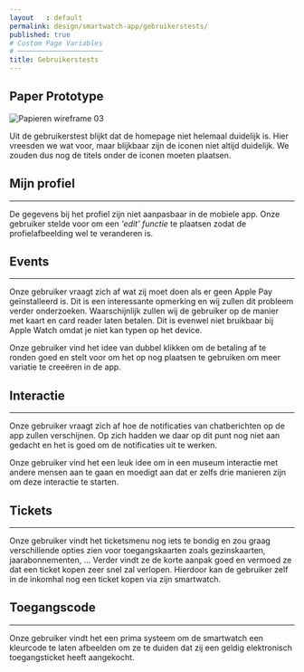 ```yaml
---
layout   : default
permalink: design/smartwatch-app/gebruikerstests/
published: true
# Custom Page Variables
# ─────────────────────
title: Gebruikerstests
---
```


Paper Prototype
---------------

<img src="{{ '/assets/img/gbt_watch01.jpg' | relative_url }}" title="Papieren wireframe 03">


Uit de gebruikerstest blijkt dat de homepage niet helemaal duidelijk is. Hier vreesden we wat voor, maar blijkbaar zijn de iconen niet altijd duidelijk. We zouden dus nog de titels onder de iconen moeten plaatsen.

## Mijn profiel
-----------------
De gegevens bij het profiel zijn niet aanpasbaar in de mobiele app. Onze gebruiker stelde voor om een _'edit' functie_ te plaatsen zodat de profielafbeelding wel te veranderen is.

## Events
-----------------
Onze gebruiker vraagt zich af wat zij moet doen als er geen Apple Pay geïnstalleerd is. Dit is een interessante opmerking en wij zullen dit probleem verder onderzoeken. Waarschijnlijk zullen wij de gebruiker op de manier met kaart en card reader laten betalen. Dit is evenwel niet bruikbaar bij Apple Watch omdat je niet kan typen op het device.

Onze gebruiker vind het idee van dubbel klikken om de betaling af te ronden goed en stelt voor om het op nog plaatsen te gebruiken om meer variatie te creeëren in de app.

## Interactie
-----------------
Onze gebruiker vraagt zich af hoe de notificaties van chatberichten op de app zullen verschijnen. Op zich hadden we daar op dit punt nog niet aan gedacht en het is goed om de notificaties uit te werken.

Onze gebruiker vind het een leuk idee om in een museum interactie met andere mensen aan te gaan en moedigt aan dat er zelfs drie manieren zijn om deze interactie te starten.

## Tickets
-----------------
Onze gebruiker vindt het ticketsmenu nog iets te bondig en zou graag verschillende opties zien voor toegangskaarten zoals gezinskaarten, jaarabonnementen, ...
Verder vindt ze de korte aanpak goed en vermoed ze dat een ticket kopen zeer snel zal verlopen. Hierdoor kan de gebruiker zelf in de inkomhal nog een ticket kopen via zijn smartwatch.

## Toegangscode
-----------------
Onze gebruiker vindt het een prima systeem om de smartwatch een kleurcode te laten afbeelden om ze te duiden dat zij een geldig elektronisch toegangsticket heeft aangekocht.